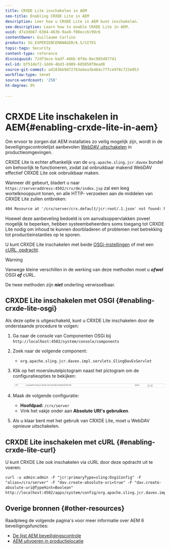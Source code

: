 ```yaml
---
title: CRXDE Lite inschakelen in AEM
seo-title: Enabling CRXDE Lite in AEM
description: Leer hoe u CRXDE Lite in AEM kunt inschakelen.
seo-description: Learn how to enable CRXDE Lite in AEM.
uuid: d7a3db67-6384-463b-9aa9-f08ecc6c99c6
contentOwner: Guillaume Carlino
products: SG_EXPERIENCEMANAGER/6.5/SITES
topic-tags: Security
content-type: reference
discoiquuid: 72df3ece-badf-466b-8f9a-0ec985d87741
exl-id: bf51def2-1dd4-4bd3-b989-685058f0ead8
source-git-commit: a4183bb9d72763ebea3b464c77fce978c723e053
workflow-type: tm+mt
source-wordcount: '258'
ht-degree: 0%

---
```


# CRXDE Lite inschakelen in AEM{#enabling-crxde-lite-in-aem}

Om ervoor te zorgen dat AEM installaties zo veilig mogelijk zijn, wordt in de beveiligingscontrolelijst aanbevolen [WebDAV uitschakelen](/help/sites-administering/security-checklist.md#disable-webdav) in productieomgevingen.

CRXDE Lite is echter afhankelijk van de `org.apache.sling.jcr.davex` bundel om behoorlijk te functioneren, zodat zal onbruikbaar makend WebDAV effectief CRXDE Lite ook onbruikbaar maken.

Wanneer dit gebeurt, bladert u naar `https://serveraddress:4502/crx/de/index.jsp` zal een leeg wortelknooppunt tonen, en alle HTTP- verzoeken aan de middelen van CRXDE Lite zullen ontbreken:

```xml
404 Resource at '/crx/server/crx.default/jcr:root/.1.json' not found: No resource found
```

Hoewel deze aanbeveling bedoeld is om aanvalsoppervlakken zoveel mogelijk te beperken, hebben systeembeheerders soms toegang tot CRXDE Lite nodig om inhoud te kunnen doorbladeren of problemen met betrekking tot productieinstanties op te sporen.

U kunt CRXDE Lite inschakelen met beide [OSGi-instellingen](#enabling-crxde-lite-osgi) of met een [cURL, opdracht](#enabling-crxde-lite-curl).

>[!WARNING]
>
>Vanwege kleine verschillen in de werking van deze methoden moet u ***ofwel*** OSGI ***of*** cURL.
>
>De twee methoden zijn ***niet*** onderling verwisselbaar.

## CRXDE Lite inschakelen met OSGI {#enabling-crxde-lite-osgi}

Als deze optie is uitgeschakeld, kunt u CRXDE Lite inschakelen door de onderstaande procedure te volgen:

1. Ga naar de console van Componenten OSGi bij `http://localhost:4502/system/console/components`
1. Zoek naar de volgende component:

   * `org.apache.sling.jcr.davex.impl.servlets.SlingDavExServlet`

1. Klik op het moersleutelpictogram naast het pictogram om de configuratieopties te bekijken:

   ![chlimage_1-80](assets/chlimage_1-80a.png)

1. Maak de volgende configuratie:

   * **Hoofdpad:** `/crx/server`
   * Vink het vakje onder aan **Absolute URI&#39;s gebruiken**.

1. Als u klaar bent met het gebruik van CRXDE Lite, moet u WebDAV opnieuw uitschakelen.

## CRXDE Lite inschakelen met cURL {#enabling-crxde-lite-curl}

U kunt CRXDE Lite ook inschakelen via cURL door deze opdracht uit te voeren:

```shell
curl -u admin:admin -F "jcr:primaryType=sling:OsgiConfig" -F "alias=/crx/server" -F "dav.create-absolute-uri=true" -F "dav.create-absolute-uri@TypeHint=Boolean" http://localhost:4502/apps/system/config/org.apache.sling.jcr.davex.impl.servlets.SlingDavExServlet
```

## Overige bronnen {#other-resources}

Raadpleeg de volgende pagina&#39;s voor meer informatie over AEM 6 beveiligingsfuncties:

* [De lijst AEM beveiligingscontrole](/help/sites-administering/security-checklist.md)
* [AEM uitvoeren in productielocatie](/help/sites-administering/production-ready.md)
